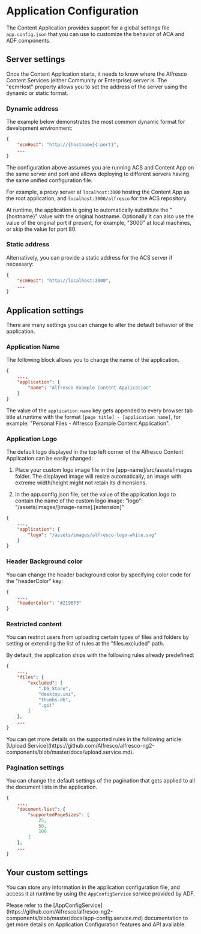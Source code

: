 # Application Configuration

The Content Application provides support for a global settings file `app.config.json` that you can use to customize the behavior of ACA and ADF components.

## Server settings

Once the Content Application starts, it needs to know where the Alfresco Content Services (either Community or Enterprise) server is.
The "ecmHost" property allows you to set the address of the server using the dynamic or static format.

### Dynamic address

The example below demonstrates the most common dynamic format for development environment:

```json
{
    "ecmHost": "http://{hostname}{:port}",
    ...
}
```

The configuration above assumes you are running ACS and Content App on the same server and port
and allows deploying to different servers having the same unified configuration file.

For example, a proxy server at `localhost:3000` hosting the Content App as the root application,
and `localhost:3000/alfresco` for the ACS repository.

At runtime, the application is going to automatically substitute the "{hostname}" value with the original hostname.
Optionally it can also use the value of the original port if present, for example, "3000" at local machines, or skip the value for port 80.

### Static address

Alternatively, you can provide a static address for the ACS server if necessary:

```json
{
    "ecmHost": "http://localhost:3000",
    ...
}
```

## Application settings

There are many settings you can change to alter the default behavior of the application.

### Application Name

The following block allows you to change the name of the application.

```json
{
    ...,
    "application": {
        "name": "Alfresco Example Content Application"
    }
}
```

The value of the `application.name` key gets appended to every browser tab title at runtime
with the format `[page title] - [application name]`,
for example: "Personal Files - Alfresco Example Content Application".

### Application Logo

The default logo displayed in the top left corner of the Alfresco Content Application can be easily changed:

1. Place your custom logo image file in the [app-name]/src/assets/images folder. The displayed image will resize automatically, an image with extreme width/height might not retain its dimensions.

2. In the app.config.json file, set the value of the application.logo to contain the name of the custom logo image: "logo": "/assets/images/[image-name].[extension]"


```json
{
    ...,
    "application": {
        "logo": "/assets/images/alfresco-logo-white.svg"
    }
}
```

### Header Background color

You can change the header background color by specifying color code for the "headerColor" key:
 

```json
{
    ...,
    "headerColor": "#2196F3"
}
```


### Restricted content

You can restrict users from uploading certain types of files and folders by setting or extending the list of rules at the "files.excluded" path.

By default, the application ships with the following rules already predefined:

```json
{
    ...,
    "files": {
        "excluded": [
            ".DS_Store",
            "desktop.ini",
            "thumbs.db",
            ".git"
        ]
    },
    ...
}
```

<p class="tip">
You can get more details on the supported rules in the following article: [Upload Service](https://github.com/Alfresco/alfresco-ng2-components/blob/master/docs/upload.service.md).
</p>

### Pagination settings

You can change the default settings of the pagination that gets applied to all the document lists in the application.

```json
{
    ...,
    "document-list": {
        "supportedPageSizes": [
            25,
            50,
            100
        ]
    },
    ...
}
```

## Your custom settings

You can store any information in the application configuration file, and access it at runtime by using the `AppConfigService` service provided by ADF.

<p class="tip">
Please refer to the [AppConfigService](https://github.com/Alfresco/alfresco-ng2-components/blob/master/docs/app-config.service.md) documentation to get more details on Application Configuration features and API available.
</p>
